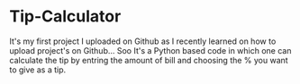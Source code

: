 # Tip-Calculator
It's my first project I uploaded on Github as I recently learned on how to upload project's on Github...
Soo It's a Python based code in which one can calculate the tip by entring the amount of bill and choosing the % you want to give as a tip.
